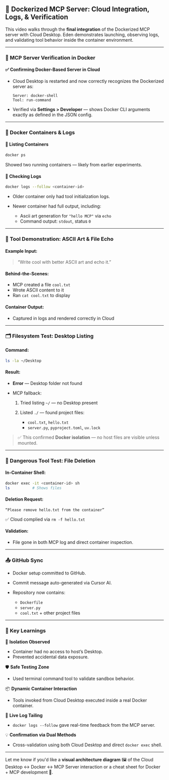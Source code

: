 ## 🐳 Dockerized MCP Server: Cloud Integration, Logs, & Verification

This video walks through the **final integration** of the Dockerized MCP server with Cloud Desktop. Eden demonstrates launching, observing logs, and validating tool behavior inside the container environment.

---

### 🧰 MCP Server Verification in Docker

#### ✅ Confirming Docker-Based Server in Cloud

- Cloud Desktop is restarted and now correctly recognizes the Dockerized server as:

  ```
  Server: docker-shell
  Tool: run-command
  ```

- Verified via **Settings > Developer** — shows Docker CLI arguments exactly as defined in the JSON config.

---

### 📜 Docker Containers & Logs

#### 🐳 Listing Containers

```bash
docker ps
```

Showed two running containers — likely from earlier experiments.

#### 🧾 Checking Logs

```bash
docker logs --follow <container-id>
```

- Older container only had tool initialization logs.
- Newer container had full output, including:

  - Ascii art generation for `"hello MCP"` via `echo`
  - Command output: `stdout`, status `0`

---

### 🧪 Tool Demonstration: ASCII Art & File Echo

#### Example Input:

> “Write cool with better ASCII art and echo it.”

#### Behind-the-Scenes:

- MCP created a file `cool.txt`
- Wrote ASCII content to it
- Ran `cat cool.txt` to display

#### Container Output:

- Captured in logs and rendered correctly in Cloud

---

### 🗂️ Filesystem Test: Desktop Listing

#### Command:

```bash
ls -la ~/Desktop
```

#### Result:

- **Error** — Desktop folder not found
- MCP fallback:

  1. Tried listing `~/` — no Desktop present
  2. Listed `./` — found project files:

     - `cool.txt`, `hello.txt`
     - `server.py`, `pyproject.toml`, `uv.lock`

> ✅ This confirmed **Docker isolation** — no host files are visible unless mounted.

---

### 🧨 Dangerous Tool Test: File Deletion

#### In-Container Shell:

```bash
docker exec -it <container-id> sh
ls          # Shows files
```

#### Deletion Request:

```plaintext
“Please remove hello.txt from the container”
```

✅ Cloud complied via `rm -f hello.txt`

#### Validation:

- File gone in both MCP log and direct container inspection.

---

### 📤 GitHub Sync

- Docker setup committed to GitHub.
- Commit message auto-generated via Cursor AI.
- Repository now contains:

  - `Dockerfile`
  - `server.py`
  - `cool.txt` + other project files

---

### 🧠 Key Learnings

🔐 **Isolation Observed**

- Container had no access to host’s Desktop.
- Prevented accidental data exposure.

🛡️ **Safe Testing Zone**

- Used terminal command tool to validate sandbox behavior.

📦 **Dynamic Container Interaction**

- Tools invoked from Cloud Desktop executed inside a real Docker container.

🔁 **Live Log Tailing**

- `docker logs --follow` gave real-time feedback from the MCP server.

💡 **Confirmation via Dual Methods**

- Cross-validation using both Cloud Desktop and direct `docker exec` shell.

---

Let me know if you'd like a **visual architecture diagram** 🖼️ of the Cloud Desktop ↔ Docker ↔ MCP Server interaction or a cheat sheet for Docker + MCP development 🚀.
